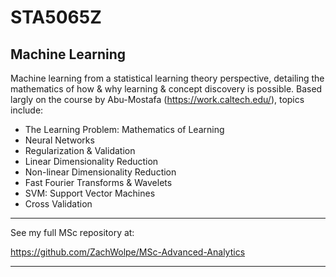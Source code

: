 # STA5065Z 
## Machine Learning

Machine learning from a statistical learning theory perspective, detailing the mathematics of how & why learning & concept discovery is possible. Based largly on the course by Abu-Mostafa (https://work.caltech.edu/), topics include:

- The Learning Problem: Mathematics of Learning
- Neural Networks
- Regularization & Validation
- Linear Dimensionality Reduction
- Non-linear Dimensionality Reduction
- Fast Fourier Transforms & Wavelets
- SVM: Support Vector Machines
- Cross Validation

----------------------------------------------------------------------------------------------------------

See my full MSc repository at:

https://github.com/ZachWolpe/MSc-Advanced-Analytics

----------------------------------------------------------------------------------------------------------
